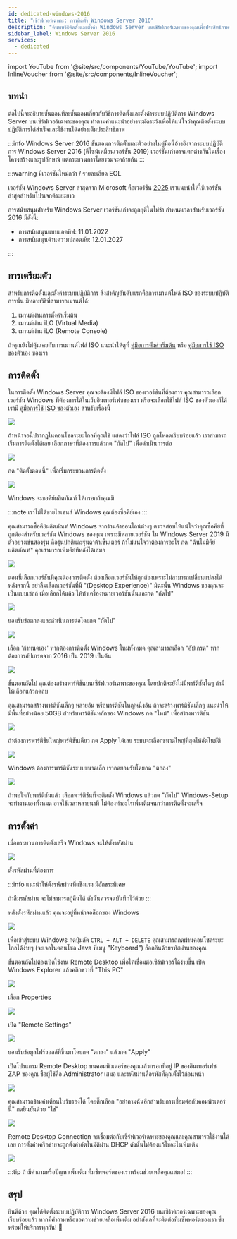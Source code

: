 ```yaml
---
id: dedicated-windows-2016
title: "เซิร์ฟเวอร์เฉพาะ: การติดตั้ง Windows Server 2016"
description: "ค้นพบวิธีติดตั้งและตั้งค่า Windows Server บนเซิร์ฟเวอร์เฉพาะของคุณเพื่อประสิทธิภาพและความปลอดภัยสูงสุด → เรียนรู้เพิ่มเติมตอนนี้"
sidebar_label: Windows Server 2016
services:
  - dedicated
---
```


import YouTube from '@site/src/components/YouTube/YouTube';
import InlineVoucher from '@site/src/components/InlineVoucher';

## บทนำ
ต่อไปนี้จะอธิบายขั้นตอนทีละขั้นตอนเกี่ยวกับวิธีการติดตั้งและตั้งค่าระบบปฏิบัติการ Windows Server บนเซิร์ฟเวอร์เฉพาะของคุณ ทำตามคำแนะนำอย่างระมัดระวังเพื่อให้แน่ใจว่าคุณติดตั้งระบบปฏิบัติการได้สำเร็จและใช้งานได้อย่างเต็มประสิทธิภาพ

:::info Windows Server 2016
ขั้นตอนการติดตั้งและตัวอย่างในคู่มือนี้อ้างอิงจากระบบปฏิบัติการ Windows Server 2016 (ดีไซน์เหมือนเวอร์ชัน 2019) เวอร์ชันเก่าอาจแตกต่างกันในเรื่องโครงสร้างและรูปลักษณ์ แต่กระบวนการโดยรวมจะคล้ายกัน
:::

:::warning มีเวอร์ชันใหม่กว่า / รายละเอียด EOL

เวอร์ชัน Windows Server ล่าสุดจาก Microsoft คือเวอร์ชัน [2025](dedicated-windows.md) เราแนะนำให้ใช้เวอร์ชันล่าสุดสำหรับโปรเจกต์ระยะยาว

การสนับสนุนสำหรับ Windows Server เวอร์ชันเก่าจะถูกยุติในไม่ช้า กำหนดเวลาสำหรับเวอร์ชัน 2016 มีดังนี้:

- การสนับสนุนแบบแอคทีฟ: 11.01.2022
- การสนับสนุนด้านความปลอดภัย: 12.01.2027

:::

<InlineVoucher />

## การเตรียมตัว
สำหรับการติดตั้งและตั้งค่าระบบปฏิบัติการ สิ่งสำคัญอันดับแรกคือการเมานต์ไฟล์ ISO ของระบบปฏิบัติการนั้น มีหลายวิธีที่สามารถเมานต์ได้:

1. เมานต์ผ่านการตั้งค่าเริ่มต้น
2. เมานต์ผ่าน iLO (Virtual Media)
3. เมานต์ผ่าน iLO (Remote Console)

ถ้าคุณยังไม่คุ้นเคยกับการเมานต์ไฟล์ ISO แนะนำให้ดูที่ [คู่มือการตั้งค่าเริ่มต้น](dedicated-setup.md) หรือ [คู่มือการใช้ ISO ของตัวเอง](dedicated-iso.md) ของเรา



## การติดตั้ง
ในการติดตั้ง Windows Server คุณจะต้องมีไฟล์ ISO ของเวอร์ชันที่ต้องการ คุณสามารถเลือกเวอร์ชัน Windows ที่ต้องการได้ในเว็บอินเทอร์เฟซของเรา หรือจะเลือกใช้ไฟล์ ISO ของตัวเองก็ได้ เรามี [คู่มือการใช้ ISO ของตัวเอง](dedicated-iso.md) สำหรับเรื่องนี้

![](https://screensaver01.zap-hosting.com/index.php/s/DDNsa9zjbXng9Z6/preview)

ถ้าหน้าจอนี้ปรากฏในคอนโซลระยะไกลที่คุณใช้ แสดงว่าไฟล์ ISO ถูกโหลดเรียบร้อยแล้ว เราสามารถเริ่มการติดตั้งได้เลย
เลือกภาษาที่ต้องการแล้วกด "ถัดไป" เพื่อดำเนินการต่อ

![](https://screensaver01.zap-hosting.com/index.php/s/iyjwCCSmjPqiDMt/preview)

กด "ติดตั้งตอนนี้" เพื่อเริ่มกระบวนการติดตั้ง

![](https://screensaver01.zap-hosting.com/index.php/s/y8rXwXfrnRRD9fZ/preview)

Windows จะขอคีย์ผลิตภัณฑ์ ให้กรอกถ้าคุณมี

:::note
เราไม่ได้ขายไลเซนส์ Windows คุณต้องซื้อคีย์เอง
:::

คุณสามารถซื้อคีย์ผลิตภัณฑ์ Windows จากร้านค้าออนไลน์ต่างๆ ตรวจสอบให้แน่ใจว่าคุณซื้อคีย์ที่ถูกต้องสำหรับเวอร์ชัน Windows ของคุณ เพราะมีหลายเวอร์ชัน
ใน Windows Server 2019 มีตัวอย่างเช่นสองรุ่น คือรุ่นปกติและรุ่นดาต้าเซ็นเตอร์
ถ้าไม่แน่ใจว่าต้องการอะไร กด "ฉันไม่มีคีย์ผลิตภัณฑ์" คุณสามารถเพิ่มคีย์ทีหลังได้เสมอ

![](https://screensaver01.zap-hosting.com/index.php/s/jH5dYQBq7FtT2SL/preview)

ตอนนี้เลือกเวอร์ชันที่คุณต้องการติดตั้ง
ต้องเลือกเวอร์ชันให้ถูกต้องเพราะไม่สามารถเปลี่ยนแปลงได้หลังจากนี้
อย่าลืมเลือกเวอร์ชันที่มี "(Desktop Experience)" มิฉะนั้น Windows ของคุณจะเป็นแบบเชลล์
เมื่อเลือกได้แล้ว ให้ทำเครื่องหมายเวอร์ชันนั้นและกด "ถัดไป"

![](https://screensaver01.zap-hosting.com/index.php/s/9GRPiS3JpFPyJYk/preview)

ยอมรับข้อตกลงและดำเนินการต่อโดยกด "ถัดไป"

![](https://screensaver01.zap-hosting.com/index.php/s/Bbfj7R2RdkNkMzq/preview)

เลือก 'กำหนดเอง' หากต้องการติดตั้ง Windows ใหม่ทั้งหมด คุณสามารถเลือก "อัปเกรด" หากต้องการอัปเกรดจาก 2016 เป็น 2019 เป็นต้น

![](https://screensaver01.zap-hosting.com/index.php/s/8zkx8grPTCSgprQ/preview)

ขั้นตอนถัดไป คุณต้องสร้างพาร์ติชันบนเซิร์ฟเวอร์เฉพาะของคุณ โดยปกติจะยังไม่มีพาร์ติชันใดๆ ถ้ามีให้เลือกแล้วกดลบ

คุณสามารถสร้างพาร์ติชันเล็กๆ หลายอัน หรือพาร์ติชันใหญ่หนึ่งอัน ถ้าจะสร้างพาร์ติชันเล็กๆ แนะนำให้มีพื้นที่อย่างน้อย 50GB สำหรับพาร์ติชันหลักของ Windows
กด "ใหม่" เพื่อสร้างพาร์ติชัน

![](https://screensaver01.zap-hosting.com/index.php/s/GtBxwdETkNeSGcT/preview)

ถ้าต้องการพาร์ติชันใหญ่พาร์ติชันเดียว กด Apply ได้เลย ระบบจะเลือกขนาดใหญ่ที่สุดให้อัตโนมัติ

![](https://screensaver01.zap-hosting.com/index.php/s/xWr3ySfyGdYbxKt/preview)

Windows ต้องการพาร์ติชันระบบขนาดเล็ก เรากดยอมรับโดยกด "ตกลง"

![](https://screensaver01.zap-hosting.com/index.php/s/B2JPRH3pYRt323x/preview)

ถ้าพอใจกับพาร์ติชันแล้ว เลือกพาร์ติชันที่จะติดตั้ง Windows แล้วกด "ถัดไป"
Windows-Setup จะทำงานเองทั้งหมด อาจใช้เวลาหลายนาที
ไม่ต้องทำอะไรเพิ่มเติมจนกว่าการติดตั้งจะเสร็จ

## การตั้งค่า

เมื่อกระบวนการติดตั้งเสร็จ Windows จะให้ตั้งรหัสผ่าน

![](https://screensaver01.zap-hosting.com/index.php/s/Zmn6zJyPWAM5MHG/preview)

ตั้งรหัสผ่านที่ต้องการ

:::info
แนะนำให้ตั้งรหัสผ่านที่แข็งแรง มีอักขระพิเศษ

ถ้าลืมรหัสผ่าน จะไม่สามารถกู้คืนได้ ดังนั้นควรจดบันทึกไว้ด้วย
:::

หลังตั้งรหัสผ่านแล้ว คุณจะอยู่ที่หน้าจอล็อกของ Windows

![](https://screensaver01.zap-hosting.com/index.php/s/ddxASYsjNgwHX5i/preview)

เพื่อเข้าสู่ระบบ Windows กดปุ่มลัด `CTRL + ALT + DELETE` คุณสามารถกดผ่านคอนโซลระยะไกลได้ง่ายๆ
(จะเจอในคอนโซล Java ที่เมนู "Keyboard")
ล็อกอินด้วยรหัสผ่านของคุณ

ขั้นตอนถัดไปต้องเปิดใช้งาน Remote Desktop เพื่อให้เชื่อมต่อเซิร์ฟเวอร์ได้ง่ายขึ้น
เปิด Windows Explorer แล้วคลิกขวาที่ "This PC"

![](https://screensaver01.zap-hosting.com/index.php/s/HSnnXftNbXNYjq6/preview)

เลือก Properties

![](https://screensaver01.zap-hosting.com/index.php/s/g2CFHpdrZ3E8g29/preview)

เปิด "Remote Settings"

![](https://screensaver01.zap-hosting.com/index.php/s/e8Q4rixGtBZZH35/preview)

ยอมรับข้อมูลไฟร์วอลล์ที่ขึ้นมาโดยกด "ตกลง" แล้วกด "Apply"

เปิดโปรแกรม Remote Desktop บนคอมพิวเตอร์ของคุณแล้วกรอกที่อยู่ IP ของอินเทอร์เฟซ ZAP ของคุณ
ชื่อผู้ใช้คือ Administrator เสมอ และรหัสผ่านคือรหัสที่คุณตั้งไว้ก่อนหน้า

![](https://screensaver01.zap-hosting.com/index.php/s/w97g9aDrpM8EjpA/preview)

คุณสามารถข้ามคำเตือนใบรับรองได้ โดยติ๊กเลือก "อย่าถามฉันอีกสำหรับการเชื่อมต่อกับคอมพิวเตอร์นี้"
กดยืนยันด้วย "ใช่"

![](https://screensaver01.zap-hosting.com/index.php/s/SqqCdBZRYysz8yj/preview)

Remote Desktop Connection จะเชื่อมต่อกับเซิร์ฟเวอร์เฉพาะของคุณและคุณสามารถใช้งานได้เลย
การตั้งค่าเครือข่ายจะถูกตั้งค่าอัตโนมัติผ่าน DHCP ดังนั้นไม่ต้องแก้ไขอะไรเพิ่มเติม

![](https://screensaver01.zap-hosting.com/index.php/s/9BEEiFAtJ2jCoCk/preview)

:::tip
ถ้ามีคำถามหรือปัญหาเพิ่มเติม ทีมซัพพอร์ตของเราพร้อมช่วยเหลือคุณเสมอ!
:::

## สรุป
ยินดีด้วย คุณได้ติดตั้งระบบปฏิบัติการ Windows Server 2016 บนเซิร์ฟเวอร์เฉพาะของคุณเรียบร้อยแล้ว หากมีคำถามหรือขอความช่วยเหลือเพิ่มเติม อย่าลังเลที่จะติดต่อทีมซัพพอร์ตของเรา ซึ่งพร้อมให้บริการทุกวัน! 🙂

<InlineVoucher />